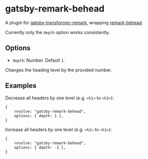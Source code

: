 # gatsby-remark-behead

A plugin for [gatsby-transformer-remark](https://www.gatsbyjs.org/packages/gatsby-transformer-remark/), wrapping [remark-behead](https://github.com/mrzmmr/remark-behead).

Currently only the `depth` option works consistently.

## Options

- `depth`: Number. Default `1`.

Changes the heading level by the provided number. 

## Examples

Decrease all headers by one level (e.g. `<h1>` to `<h2>`):

```
{
    resolve: "gatsby-remark-behead",
    options: { depth: 1 },
}
```

Increase all headers by one level (e.g. `<h2>` to `<h1>`):

```
{
    resolve: "gatsby-remark-behead",
    options: { depth: -1 },
}
```

